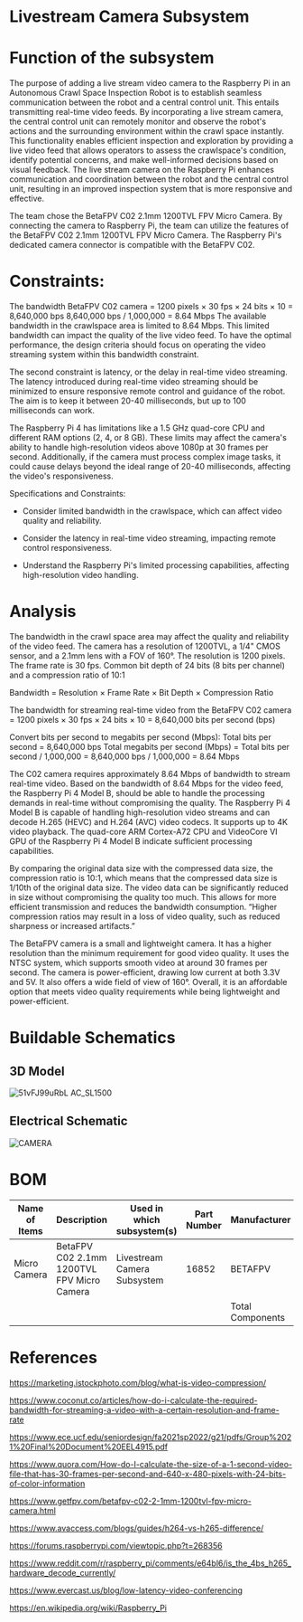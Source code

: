 # Livestream Camera Subsystem
# Function of the subsystem

The purpose of adding a live stream video camera to the Raspberry Pi in an Autonomous Crawl Space Inspection Robot is to establish seamless communication between the robot and a central control unit. This entails transmitting real-time video feeds. By incorporating a live stream camera, the central control unit can remotely monitor and observe the robot's actions and the surrounding environment within the crawl space instantly. This functionality enables efficient inspection and exploration by providing a live video feed that allows operators to assess the crawlspace's condition, identify potential concerns, and make well-informed decisions based on visual feedback. The live stream camera on the Raspberry Pi enhances communication and coordination between the robot and the central control unit, resulting in an improved inspection system that is more responsive and effective.

The team chose the BetaFPV C02 2.1mm 1200TVL FPV Micro Camera. By connecting the camera to Raspberry Pi, the team can utilize the features of the BetaFPV C02 2.1mm 1200TVL FPV Micro Camera. The Raspberry Pi's dedicated camera connector is compatible with the BetaFPV C02. 


# Constraints:

The bandwidth BetaFPV C02 camera = 1200 pixels × 30 fps × 24 bits × 10 = 8,640,000 bps
8,640,000 bps / 1,000,000 = 8.64 Mbps
The available bandwidth in the crawlspace area is limited to 8.64 Mbps. This limited bandwidth can impact the quality of the live video feed. To have the optimal performance, the design criteria should focus on operating the video streaming system within this bandwidth constraint. 

The second constraint is latency, or the delay in real-time video streaming. The latency introduced during real-time video streaming should be minimized to ensure responsive remote control and guidance of the robot. The aim is to keep it between 20-40 milliseconds, but up to 100 milliseconds can work.

The Raspberry Pi 4 has limitations like a 1.5 GHz quad-core CPU and different RAM options (2, 4, or 8 GB). These limits may affect the camera's ability to handle high-resolution videos above 1080p at 30 frames per second. Additionally, if the camera must process complex image tasks, it could cause delays beyond the ideal range of 20-40 milliseconds, affecting the video's responsiveness.


Specifications and Constraints:

- Consider limited bandwidth in the crawlspace, which can affect video quality and reliability.

- Consider the latency in real-time video streaming, impacting remote control responsiveness.

- Understand the Raspberry Pi's limited processing capabilities, affecting high-resolution video handling.



# Analysis

The bandwidth in the crawl space area may affect the quality and reliability of the video feed. The camera has a resolution of 1200TVL, a 1/4" CMOS sensor, and a 2.1mm lens with a FOV of 160°. The resolution is 1200 pixels. The frame rate is 30 fps. Common bit depth of 24 bits (8 bits per channel) and a compression ratio of 10:1

Bandwidth = Resolution × Frame Rate × Bit Depth × Compression Ratio

The bandwidth for streaming real-time video from the BetaFPV C02 camera = 1200 pixels × 30 fps × 24 bits × 10 = 8,640,000 bits per second (bps)

Convert bits per second to megabits per second (Mbps):
Total bits per second = 8,640,000 bps
Total megabits per second (Mbps) = Total bits per second / 1,000,000 = 8,640,000 bps / 1,000,000 = 8.64 Mbps

The C02 camera requires approximately 8.64 Mbps of bandwidth to stream real-time video. Based on the bandwidth of 8.64 Mbps for the video feed, the Raspberry Pi 4 Model B, should be able to handle the processing demands in real-time without compromising the quality. The Raspberry Pi 4 Model B is capable of handling high-resolution video streams and can decode H.265 (HEVC) and H.264 (AVC) video codecs. It supports up to 4K video playback. The quad-core ARM Cortex-A72 CPU and VideoCore VI GPU of the Raspberry Pi 4 Model B indicate sufficient processing capabilities.

By comparing the original data size with the compressed data size, the compression ratio is 10:1, which means that the compressed data size is 1/10th of the original data size. The video data can be significantly reduced in size without compromising the quality too much. This allows for more efficient transmission and reduces the bandwidth consumption. “Higher compression ratios may result in a loss of video quality, such as reduced sharpness or increased artifacts.”

The BetaFPV camera is a small and lightweight camera. It has a higher resolution than the minimum requirement for good video quality. It uses the NTSC system, which supports smooth video at around 30 frames per second. The camera is power-efficient, drawing low current at both 3.3V and 5V. It also offers a wide field of view of 160°. Overall, it is an affordable option that meets video quality requirements while being lightweight and power-efficient. 

# Buildable Schematics
## 3D Model

![51vFJ99uRbL _AC_SL1500_](https://github.com/JoshuaEgwuatu/Fall-2023-Autonomous-Crawlspace-Inspection-Robot/assets/110966922/03166f07-04a7-4f2e-8387-a29d586f11c4)


## Electrical Schematic

![CAMERA](https://github.com/JoshuaEgwuatu/Fall-2023-Autonomous-Crawlspace-Inspection-Robot/assets/110966922/d2765664-6fcb-4128-ad6b-75120bb324fe)

# BOM

| Name of Items | Description                                | Used in which subsystem(s)  | Part Number | Manufacturer     | Quantity | Price      | Total  |
| ------------- | ------------------------------------------ | --------------------------- | ----------- | ---------------- | -------- | ---------- | ------ |
| Micro Camera  | BetaFPV C02 2.1mm 1200TVL FPV Micro Camera | Livestream Camera Subsystem | 16852       | BETAFPV          | 1        | $14.99     | $14.99 |
|               |                                            |                             |             | Total Components | 1        | Total Cost | $14.99 |

# References

https://marketing.istockphoto.com/blog/what-is-video-compression/

https://www.coconut.co/articles/how-do-i-calculate-the-required-bandwidth-for-streaming-a-video-with-a-certain-resolution-and-frame-rate

https://www.ece.ucf.edu/seniordesign/fa2021sp2022/g21/pdfs/Group%2021%20Final%20Document%20EEL4915.pdf

https://www.quora.com/How-do-I-calculate-the-size-of-a-1-second-video-file-that-has-30-frames-per-second-and-640-x-480-pixels-with-24-bits-of-color-information

https://www.getfpv.com/betafpv-c02-2-1mm-1200tvl-fpv-micro-camera.html

https://www.avaccess.com/blogs/guides/h264-vs-h265-difference/

https://forums.raspberrypi.com/viewtopic.php?t=268356

https://www.reddit.com/r/raspberry_pi/comments/e64bl6/is_the_4bs_h265_hardware_decode_currently/

https://www.evercast.us/blog/low-latency-video-conferencing

https://en.wikipedia.org/wiki/Raspberry_Pi
